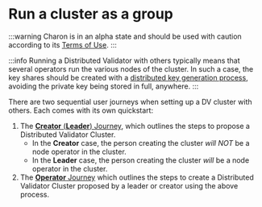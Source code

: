 # Run a cluster as a group

:::warning Charon is in an alpha state and should be used with caution according to its [Terms of Use](https://obol.tech/terms.pdf). :::

:::info Running a Distributed Validator with others typically means that several operators run the various nodes of the cluster. In such a case, the key shares should be created with a [distributed key generation process](../../key-concepts.md#distributed-validator-key-generation-ceremony), avoiding the private key being stored in full, anywhere. :::

There are two sequential user journeys when setting up a DV cluster with others. Each comes with its own quickstart:

1. The [**Creator** (**Leader**) Journey](https://github.com/ObolNetwork/obol-docs/blob/main/versioned_docs/version-v0.17.0/int/quickstart/group/group/quickstart-group-leader-creator/README.md), which outlines the steps to propose a Distributed Validator Cluster.
   * In the **Creator** case, the person creating the cluster _will NOT_ be a node operator in the cluster.
   * In the **Leader** case, the person creating the cluster _will_ be a node operator in the cluster.
2. The [**Operator** Journey](https://github.com/ObolNetwork/obol-docs/blob/main/versioned_docs/version-v0.17.0/int/quickstart/group/group/quickstart-group-operator/README.md) which outlines the steps to create a Distributed Validator Cluster proposed by a leader or creator using the above process.
